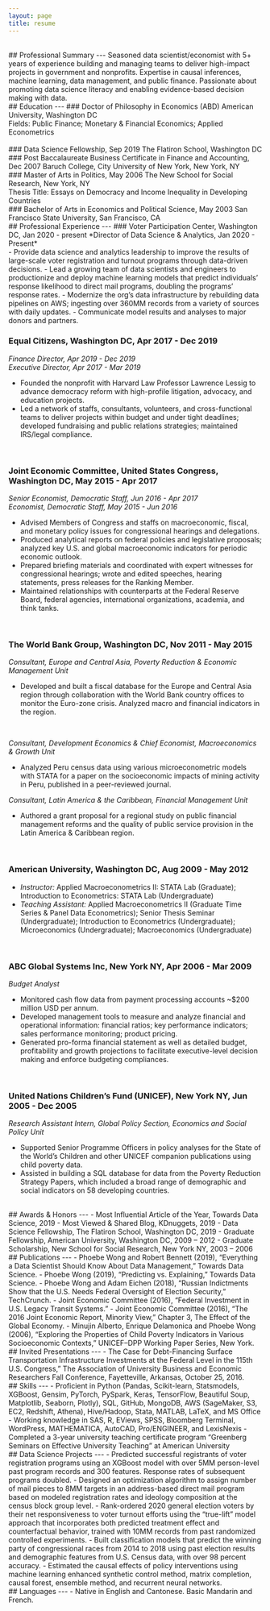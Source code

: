```yaml
---
layout: page
title: resume
---
```

<br>
## Professional Summary
---
Seasoned data scientist/economist with 5+ years of experience building and managing teams to deliver high-impact projects in government and nonprofits. Expertise in causal inferences, machine learning, data management, and public finance. Passionate about promoting data science literacy and enabling evidence-based decision making with data.

<br>
## Education
---
### Doctor of Philosophy in Economics (ABD)
American University, Washington DC<br>
Fields: Public Finance; Monetary & Financial Economics; Applied Econometrics<br>
<br>
### Data Science Fellowship, Sep 2019
The Flatiron School, Washington DC
<br>
### Post Baccalaureate Business Certificate in Finance and Accounting, Dec 2007
Baruch College, City University of New York, New York, NY
<br>
### Master of Arts in Politics, May 2006
The New School for Social Research, New York, NY<br>
Thesis Title: Essays on Democracy and Income Inequality in Developing Countries
<br>
### Bachelor of Arts in Economics and Political Science, May 2003
San Francisco State University, San Francisco, CA  

<br>
## Professional Experience
---
### Voter Participation Center, Washington DC, Jan 2020 - present
*Director of Data Science & Analytics, Jan 2020 - Present*<br>
- Provide data science and analytics leadership to improve the results of large-scale voter registration and turnout programs through data-driven decisions.
- Lead a growing team of data scientists and engineers to productionize and deploy machine learning models that predict individuals’ response likelihood to direct mail programs, doubling the programs’ response rates.
- Modernize the org’s data infrastructure by rebuilding data pipelines on AWS; ingesting over 360MM records from a variety of sources with daily updates.
- Communicate model results and analyses to major donors and partners.

<br>

### Equal Citizens, Washington DC, Apr 2017 - Dec 2019
*Finance Director, Apr 2019 - Dec 2019*<br>
*Executive Director, Apr 2017 - Mar 2019*
-	Founded the nonprofit with Harvard Law Professor Lawrence Lessig to advance democracy reform with high-profile litigation, advocacy, and education projects.
- Led a network of staffs, consultants, volunteers, and cross-functional teams to deliver projects within budget and under tight deadlines; developed fundraising and public relations strategies; maintained IRS/legal compliance.

<br>

### Joint Economic Committee, United States Congress, Washington DC, May 2015 - Apr 2017
*Senior Economist, Democratic Staff, Jun 2016 - Apr 2017*<br>
*Economist, Democratic Staff, May 2015 - Jun 2016*

-	Advised Members of Congress and staffs on macroeconomic, fiscal, and monetary policy issues for congressional hearings and delegations.
-	Produced analytical reports on federal policies and legislative proposals; analyzed key U.S. and global macroeconomic indicators for periodic economic outlook.
-	Prepared briefing materials and coordinated with expert witnesses for congressional hearings; wrote and edited speeches, hearing statements, press releases for the Ranking Member.
-	Maintained relationships with counterparts at the Federal Reserve Board, federal agencies, international organizations, academia, and think tanks.
<br>

### The World Bank Group, Washington DC, Nov 2011 - May 2015
*Consultant, Europe and Central Asia, Poverty Reduction & Economic Management Unit*
- Developed and built a fiscal database for the Europe and Central Asia region through collaboration with the World Bank country offices to monitor the Euro-zone crisis. Analyzed macro and financial indicators in the region.
<br>

*Consultant, Development Economics & Chief Economist, Macroeconomics & Growth Unit*
- Analyzed Peru census data using various microeconometric models with STATA for a paper on the socioeconomic impacts of mining activity in Peru, published in a peer-reviewed journal.<br>

*Consultant, Latin America & the Caribbean, Financial Management Unit*
- Authored a grant proposal for a regional study on public financial management reforms and the quality of public service provision in the Latin America & Caribbean region.
<br>

### American University, Washington DC, Aug 2009 - May 2012
- *Instructor:* Applied Macroeconometrics II: STATA Lab (Graduate); Introduction to Econometrics: STATA Lab (Undergraduate)
- *Teaching Assistant:* Applied Macroeconometrics II (Graduate Time Series & Panel Data Econometrics); Senior Thesis Seminar (Undergraduate); Introduction to Econometrics (Undergraduate); Microeconomics (Undergraduate); Macroeconomics (Undergraduate)  
<br>

### ABC Global Systems Inc, New York NY, Apr 2006 - Mar 2009
*Budget Analyst*
-	Monitored cash flow data from payment processing accounts ~$200 million USD per annum.
- Developed management tools to measure and analyze financial and operational information: financial ratios; key performance indicators; sales performance monitoring; product pricing.
- Generated pro-forma financial statement as well as detailed budget, profitability and growth projections to facilitate executive-level decision making and enforce budgeting compliances.
<br>

### United Nations Children’s Fund (UNICEF), New York NY, Jun 2005 - Dec 2005
*Research Assistant Intern, Global Policy Section, Economics and Social Policy Unit*
-	Supported Senior Programme Officers in policy analyses for the State of the World’s Children and other UNICEF companion publications using child poverty data.
-	Assisted in building a SQL database for data from the Poverty Reduction Strategy Papers, which included a broad range of demographic and social indicators on 58 developing countries.

<br>
## Awards & Honors
---
- Most Influential Article of the Year, Towards Data Science, 2019
- Most Viewed & Shared Blog, KDnuggets, 2019
- Data Science Fellowship, The Flatiron School, Washington DC, 2019
-	Graduate Fellowship, American University, Washington DC, 2009 – 2012
-	Graduate Scholarship, New School for Social Research, New York NY, 2003 – 2006  

<br>
## Publications
---
- Phoebe Wong and Robert Bennett (2019), “Everything a Data Scientist Should Know About Data Management,” Towards Data Science.
-	Phoebe Wong (2019), “Predicting vs. Explaining,” Towards Data Science.
-	Phoebe Wong and Adam Eichen (2018), “Russian Indictments Show that the U.S. Needs Federal Oversight of Election Security,” TechCrunch.
-	Joint Economic Committee (2016), “Federal Investment in U.S. Legacy Transit Systems.”
-	Joint Economic Committee (2016), “The 2016 Joint Economic Report, Minority View,” Chapter 3, The Effect of the Global Economy.
- Minujin Alberto, Enrique Delamonica and Phoebe Wong (2006), “Exploring the Properties of Child Poverty Indicators in Various Socioeconomic Contexts,” UNICEF–DPP Working Paper Series, New York.

<br>
## Invited Presentations
---
- The Case for Debt-Financing Surface Transportation Infrastructure Investments at the Federal Level in the 115th U.S. Congress,” The Association of University Business and Economic Researchers Fall Conference, Fayetteville, Arkansas, October 25, 2016.

<br>
## Skills
---
- Proficient in Python (Pandas, Scikit-learn, Statsmodels, XGBoost, Gensim, PyTorch, PySpark, Keras, TensorFlow, Beautiful Soup, Matplotlib, Seaborn, Plotly), SQL, GitHub, MongoDB, AWS (SageMaker, S3, EC2, Redshift, Athena), Hive/Hadoop, Stata, MATLAB, LaTeX, and MS Office
- Working knowledge in SAS, R, EViews, SPSS, Bloomberg Terminal, WordPress, MATHEMATICA, AutoCAD, Pro/ENGINEER, and LexisNexis
-	Completed a 3-year university teaching certificate program “Greenberg Seminars on Effective University Teaching” at American University

<br>
## Data Science Projects
---
-	Predicted successful registrants of voter registration programs using an XGBoost model with over 5MM person-level past program records and 300 features. Response rates of subsequent programs doubled.
- Designed an optimization algorithm to assign number of mail pieces to 8MM targets in an address-based direct mail program based on modeled registration rates and ideology composition at the census block group level.
- Rank-ordered 2020 general election voters by their net responsiveness to voter turnout efforts using the “true-lift” model approach that incorporates both predicted treatment effect and counterfactual behavior, trained with 10MM records from past randomized controlled experiments.    
- Built classification models that predict the winning party of congressional races from 2014 to 2018 using past election results and demographic features from U.S. Census data, with over 98 percent accuracy.
- Estimated the causal effects of policy interventions using machine learning enhanced synthetic control method, matrix completion, causal forest, ensemble method, and recurrent neural networks.


<br>
## Languages
---
- Native in English and Cantonese. Basic Mandarin and French.
